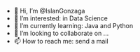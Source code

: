 - 👋 Hi, I’m @IslanGonzaga
- 👀 I’m interested: in Data Science
- 🌱 I’m currently learning: Java and Python
- 💞️ I’m looking to collaborate on ...
- 📫 How to reach me: send a mail

